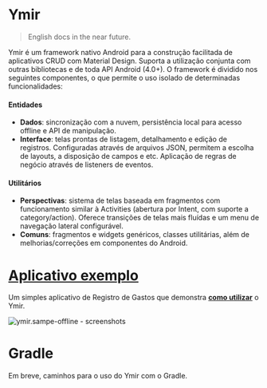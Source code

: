 # Ymir
>English docs in the near future.

Ymir é um framework nativo Android para a construção facilitada de aplicativos CRUD com Material Design. Suporta a utilização conjunta com outras bibliotecas e de toda API Android (4.0+). O framework é dividido nos seguintes componentes, o que permite o uso isolado de determinadas funcionalidades:

#### Entidades
* **Dados**: sincronização com a nuvem, persistência local para acesso offline e API de manipulação.
* **Interface**: telas prontas de listagem, detalhamento e edição de registros. Configuradas através de arquivos JSON, permitem a escolha de layouts, a disposição de campos e etc. Aplicação de regras de negócio através de listeners de eventos.

#### Utilitários
* **Perspectivas**: sistema de telas baseada em fragmentos com funcionamento similar à Activities (abertura por Intent, com suporte a category/action). Oferece transições de telas mais fluídas e um menu de navegação lateral configurável.
* **Comuns**: fragmentos e widgets genéricos, classes utilitárias, além de melhorias/correções em componentes do Android.


# [Aplicativo exemplo](https://github.com/ZalemSoftware/Ymir/tree/master/ymir.sample-offline)

Um simples aplicativo de Registro de Gastos que demonstra [**como utilizar**](https://github.com/ZalemSoftware/Ymir/tree/master/ymir.sample-offline) o Ymir.

![ymir.sampe-offline - screenshots](https://s11.postimg.org/dgnkzbvcj/ymir_sampe_offline_screenshots.png)


# Gradle

Em breve, caminhos para o uso do Ymir com o Gradle.
